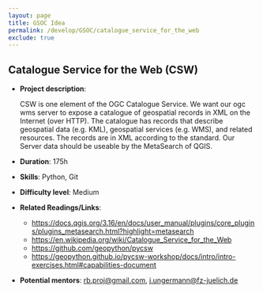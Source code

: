 ```yaml
---
layout: page
title: GSOC Idea
permalink: /develop/GSOC/catalogue_service_for_the_web
exclude: true
---
```


## Catalogue Service for the Web (CSW)

- **Project description**:

    CSW is one element of the OGC Catalogue Service.
    We want our ogc wms server to expose a catalogue of geospatial records in XML on the Internet (over HTTP).
    The catalogue has records that describe geospatial data (e.g. KML), geospatial services (e.g. WMS), and related resources.
    The records are in XML according to the standard. 
    Our Server data should be useable by the MetaSearch of QGIS.
  
- **Duration**: 175h
- **Skills**: Python, Git
- **Difficulty level**: Medium
- **Related Readings/Links**:
     - https://docs.qgis.org/3.16/en/docs/user_manual/plugins/core_plugins/plugins_metasearch.html?highlight=metasearch
     - https://en.wikipedia.org/wiki/Catalogue_Service_for_the_Web
     - https://github.com/geopython/pycsw
     - https://geopython.github.io/pycsw-workshop/docs/intro/intro-exercises.html#capabilities-document

-   **Potential mentors**:
    rb.proj@gmail.com, j.ungermann@fz-juelich.de